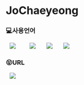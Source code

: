 <h1 aligh = "centr"> JoChaeyeong</h1>

<h3>💻사용언어</h3>
<div>
<img src="https://img.shields.io/badge/Python-007396?style=flat-square&logo=Python&logoColor=white" style="height : auto; margin-left : 10px; margin-right : 10px;"/></a>&nbsp;
</a>&nbsp;
<img src="https://img.shields.io/badge/Tensorflow-F39C12?style=flat-square&logo=TensorFlowt&logoColor=white" style="height : auto; margin-left : 10px; margin-right : 10px;"/></a>&nbsp;
<img src="https://img.shields.io/badge/MySQL-4479A1?style=flat-square&logo=MySQL&logoColor=white" style="height : auto; margin-left : 10px; margin-right : 10px;"/></a>&nbsp;
<img src="https://img.shields.io/badge/JavaScript-F7DF1E?style=flat-square&logo=JavaScript&logoColor=white" style="height : auto; margin-left : 10px; margin-right : 10px;"/></a>&nbsp;
</div>


<h3>😝URL</h3>
<a href="https://blog.naver.com/0yihyeon">
    <img src="http://img.shields.io/badge/Study Blog-00D182?style=flat&logo=Emby&logoColor=white&link=https://blog.naver.com/0yihyeon"
        style="height : auto; margin-left : 10px; margin-right : 10px;"/>
</a>
